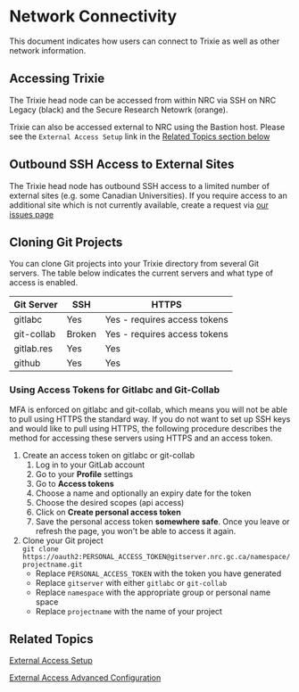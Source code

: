 # Network Connectivity

This document indicates how users can connect to Trixie as well as other network information.

## Accessing Trixie

The Trixie head node can be accessed from within NRC via SSH on NRC Legacy (black) and the Secure
Research Netowrk (orange).

Trixie can also be accessed external to NRC using the Bastion host. Please see the
`External Access Setup` link in the [Related Topics section below](#related-topics)

## Outbound SSH Access to External Sites

The Trixie head node has outbound SSH access to a limited number of external sites (e.g. some
Canadian Universities). If you require access to an additional site which is not currently
available, create a request via [our issues page](https://github.com/ai4d-iasc/trixie/issues)

## Cloning Git Projects

You can clone Git projects into your Trixie directory from several Git servers. The table below
indicates the current servers and what type of access is enabled.

| Git Server | SSH    | HTTPS                        |
| ---------- | ------ | ---------------------------- |
| gitlabc    | Yes    | Yes - requires access tokens |
| git-collab | Broken | Yes - requires access tokens |
| gitlab.res | Yes    | Yes                          |
| github     | Yes    | Yes                          |

### Using Access Tokens for Gitlabc and Git-Collab

MFA is enforced on gitlabc and git-collab, which means you will not be able to pull using HTTPS the
standard way. If you do not want to set up SSH keys and would like to pull using HTTPS, the
following procedure describes the method for accessing these servers using HTTPS and an access
token.

1. Create an access token on gitlabc or git-collab
    1. Log in to your GitLab account
    1. Go to your **Profile** settings
    1. Go to **Access tokens**
    1. Choose a name and optionally an expiry date for the token
    1. Choose the desired scopes (api access)
    1. Click on **Create personal access token**
    1. Save the personal access token **somewhere safe**. Once you leave or refresh the page, you
       won't be able to access it again.
1. Clone your Git project<br>
   ``git clone https://oauth2:PERSONAL_ACCESS_TOKEN@gitserver.nrc.gc.ca/namespace/projectname.git``
    - Replace `PERSONAL_ACCESS_TOKEN` with the token you have generated
    - Replace `gitserver` with either `gitlabc` or `git-collab`
    - Replace `namespace` with the appropriate group or personal name space
    - Replace `projectname` with the name of your project

## Related Topics

[External Access Setup](External-Access-Setup.md)

[External Access Advanced Configuration](External-Access-Advanced-Configuration.md)
